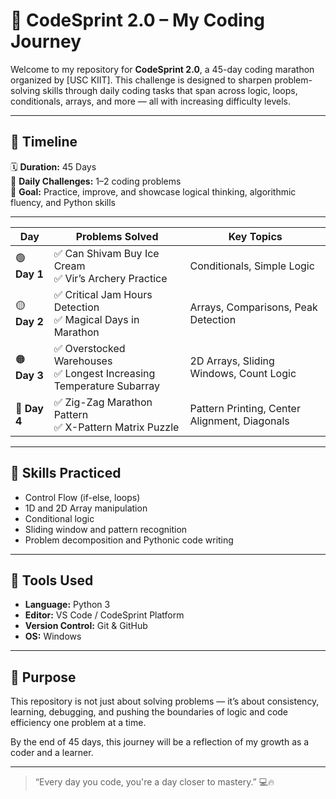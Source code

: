 # 🚀 CodeSprint 2.0 – My Coding Journey

Welcome to my repository for **CodeSprint 2.0**, a 45-day coding marathon organized by [USC KIIT]. This challenge is designed to sharpen problem-solving skills through daily coding tasks that span across logic, loops, conditionals, arrays, and more — all with increasing difficulty levels.

---

## 📅 Timeline
🗓️ **Duration:** 45 Days  
🧠 **Daily Challenges:** 1–2 coding problems  
🎯 **Goal:** Practice, improve, and showcase logical thinking, algorithmic fluency, and Python skills

---

| Day          | Problems Solved                                                       | Key Topics                                    |
| ------------ | --------------------------------------------------------------------- | --------------------------------------------- |
| 🟢 **Day 1** | ✅ Can Shivam Buy Ice Cream<br>✅ Vir’s Archery Practice                | Conditionals, Simple Logic                    |
| 🟡 **Day 2** | ✅ Critical Jam Hours Detection<br>✅ Magical Days in Marathon          | Arrays, Comparisons, Peak Detection           |
| 🟠 **Day 3** | ✅ Overstocked Warehouses<br>✅ Longest Increasing Temperature Subarray | 2D Arrays, Sliding Windows, Count Logic       |
| 🔷 **Day 4** | ✅ Zig-Zag Marathon Pattern<br>✅ X-Pattern Matrix Puzzle               | Pattern Printing, Center Alignment, Diagonals |

---

## 🧠 Skills Practiced

- Control Flow (if-else, loops)
- 1D and 2D Array manipulation
- Conditional logic
- Sliding window and pattern recognition
- Problem decomposition and Pythonic code writing

---

## 🔧 Tools Used

- **Language:** Python 3  
- **Editor:** VS Code / CodeSprint Platform  
- **Version Control:** Git & GitHub  
- **OS:** Windows

---

## 🎯 Purpose

This repository is not just about solving problems — it’s about consistency, learning, debugging, and pushing the boundaries of logic and code efficiency one problem at a time.

By the end of 45 days, this journey will be a reflection of my growth as a coder and a learner.

---

> “Every day you code, you're a day closer to mastery.” 💻🔥

